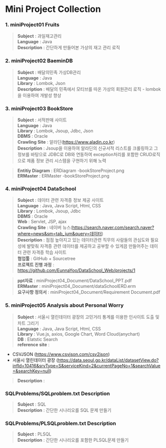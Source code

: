 Mini Project Collection
==============
### 1. miniProject01 Fruits

> <b>Subject</b> : 과일재고관리 <br>
> <b>Language</b> : Java <br>
> <b>Description</b> : 간단하게 만들어본 가상의 재고 관리 로직 <br>

### 2. miniProject02 BaeminDB

> <b>Subject</b> : 배달의민족 가상DB관리 <br>
> <b>Language</b> : Java <br>
> <b>Library</b> : Lombok, Json <br>
> <b>Description</b> : 배달의 민족에서 모티브를 따온 가상의 회원관리 로직 - lombok을 이용하여 개발성 향상 <br>

### 3. miniProject03 BookStore

> <b>Subject</b> : 서적판매 사이트 <br>
> <b>Language</b> : Java <br>
> <b>Library</b> : Lombok, Jsoup, Jdbc, Json <br>
> <b>DBMS</b> : Oracle <br>
> <b>Crawling Site</b> : 알라딘(https://www.aladin.co.kr) <br>
> <b>Description</b> : Jsoup을 이용하여 알라딘의 신규서적 리스트를 크롤링하고 그 정보를 바탕으로 JDBC로 DB와 연동하여 exception처리를 포함한 CRUD로직으로 제품 정보 관리 시스템을 구현하기 위해 노력<br>

> <b>Entitiy Diagram</b> : ERDiagram -bookStoreProject.png <br>
> <b>ERMaster</b> : ERMaster -bookStoreProject.png <br>

### 4. miniProject04 DataSchool

> <b>Subject</b> : 데이터 관련 자격증 정보 제공 사이트 <br>
> <b>Language</b> : Java, Java Script, Html, CSS <br>
> <b>Library</b> : Lombok, Jsoup, Jdbc <br>
> <b>DBMS</b> : Oracle <br>
> <b>Web</b> : Servlet, JSP, ajax <br>
> <b>Crawling Site</b> : 네이버 뉴스(https://search.naver.com/search.naver?where=news&sm=tab_jum&query=데이터) <br>
> <b>Description</b> : 점점 높아지고 있는 데이터관련 직무의 사람들의 관심도와 필요성에 발맞춰 자격증 관련 데이터를 제공하고 공부할 수 있게끔 만들어주는 데이터 관련 자격증 학습 사이트<br>
> <b>협업툴</b> : GitHub + Sourcetree<br>
> <b>프로젝트 진행 과정</b> : https://github.com/EunnaYoo/DataSchool_Web/projects/1<br>

> <b>ppt자료</b> :  miniProject04_Document/DataSchool_PPT.pdf <br>
> <b>ERMaster</b> : miniProject04_Document/dataSchoolERD.erm <br>
> <b>요구사항 정의서</b> : miniProject04_Document/Requirement Document.pdf<br>

### 5. miniProject05 Analysis about Personal Worry

> <b>Subject</b> : 서울시 열린데이터 광장의 고민거리 통계를 이용한 인사이트 도출 및 차트 그리기 <br>
> <b>Language</b> : Java, Java Script, Html, CSS <br>
> <b>Library</b> : Vue.js, axios, Google Chart, Word Cloud(anychart) <br>
> <b>DB</b> : Elatstic Search <br>
> <b>reference site</b> : 
* CSVJSON (https://www.csvjson.com/csv2json) <br>
* 서울시 열린데이터 광장 (https://data.seoul.go.kr/dataList/datasetView.do?infId=10416&srvType=S&serviceKind=2&currentPageNo=1&searchValue=&searchKey=null) <br>

> <b>Description</b> :  <br>


### SQLProblems/SQLproblem.txt Description

> <b>Subject</b> : SQL <br>
> <b>Description</b> : 간단한 시나리오를  SQL 문제 만들기 <br>

### SQLProblems/PLSQLproblem.txt Description

> <b>Subject</b> : PLSQL <br>
> <b>Description</b> : 간단한 시나리오를 포함한 PLSQL문제 만들기 <br>
